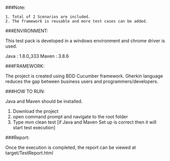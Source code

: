 ###Note:

	1. Total of 2 Scenarios are included. 
	2. The framework is reusable and more test cases can be added.

###ENVIRONMENT:

This test pack is developed in a windows environment and chrome driver is used.

Java : 1.8.0_333
Maven : 3.8.6

###FRAMEWORK:

The project is created using BDD Cucumber framework. Gherkin language reduces the gap between business users and
programmers/developers.

###HOW TO RUN:

Java and Maven should be installed. 

1. Download the project
2. open command prompt and navigate to the root folder 
3. Type mvn clean test [if Java and Maven Set up is correct then it will start test execution]


###Report:

Once the execution is completed, the report can be viewed at target/TestReport.html
